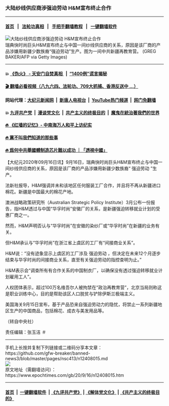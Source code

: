### 大陆纱线供应商涉强迫劳动 H&M宣布终止合作
------------------------

#### [首页](https://github.com/gfw-breaker/banned-news3/blob/master/README.md) &nbsp;&nbsp;|&nbsp;&nbsp; [法轮功真相](https://github.com/begood0513/basic/blob/master/README.md)  &nbsp;&nbsp;|&nbsp;&nbsp; [手把手翻墙教程](https://github.com/gfw-breaker/guides/wiki)  &nbsp;&nbsp;|&nbsp;&nbsp; [一键翻墙软件](https://github.com/gfw-breaker/nogfw/blob/master/README.md)  



<div><img alt="大陆纱线供应商涉强迫劳动 H&amp;M宣布终止合作" class="attachment-djy_600_400 size-djy_600_400 wp-post-image" src="https://i.epochtimes.com/assets/uploads/2020/04/GettyImages-1152108739-600x400.jpg"/>
<div class="caption">
 瑞典快时尚巨头H&amp;M宣布终止与中国一间纱线供应商的关系，原因是该厂商的产品涉嫌用新疆少数族裔“强迫劳动”生产。图为一间中共新疆再教育营。 (GREG BAKER/AFP via Getty Images)
</div></div><hr/>

#### 💥 [《伪火》 - 天安门自焚真相 ](http://158.247.195.190:10000/videos/blog/weihuo.html)&nbsp; |&nbsp; [“1400例”谎言揭秘  ](http://158.247.195.190:10000/videos/blog/jiexi1400.html)

#### [ 🎬  翻墙必看视频（八九六四、法轮功、709大抓捕、香港反送中 ...）](https://github.com/gfw-breaker/links/blob/master/banned.md)

#### 网站代理：[大纪元新闻网](http://158.247.195.190:10080/gb/) &nbsp;|&nbsp; [新唐人电视台](http://158.247.195.190:8808/gb/)  &nbsp;|&nbsp; [YouTube热门频道](http://158.247.195.190/youtube.html) &nbsp;|&nbsp; [网门免翻墙](http://158.247.195.190:11000/show.aspx?name=ogHome)

#### 💥 [九评共产党](http://158.247.195.190:10000/videos/res/jiuping/)&nbsp; |&nbsp; [漫谈党文化](http://158.247.195.190:10000/videos/res/mtdwh/)&nbsp; |&nbsp; [共产主义的终极目的](http://158.247.195.190:10000/videos/res/zjmd/)&nbsp; |&nbsp; [魔鬼在統治著我們的世界](http://158.247.195.190:10000/videos/res/TheSpecter/)  

#### [ 🔥  《红墙的记忆》- 中南海万人和平上访纪实](http://158.247.195.190:10000/videos/news/../legend/index.html)

#### [ 🔥  黨不叫我們知道的那些事](http://158.247.195.190:10000/videos/news/truth02.html)

#### [ 🔥  爲何中共舉國體制造芯片難以成功 ｜「透視中國」](http://158.247.195.190:10000/videos/news/don03.html)

<div><p>
 【大纪元2020年09月16日讯】9月16日，瑞典快时尚巨头H&amp;M宣布终止与中国一间纱线供应商的关系，原因是该厂商的产品涉嫌用新疆少数族裔“
 <ok href="https://www.epochtimes.com/gb/tag/%E5%BC%BA%E8%BF%AB%E5%8A%B3%E5%8A%A8.html">
  强迫劳动
 </ok>
 ”生产。
</p>
<p>
 法新社报导，H&amp;M强调并未和该地区任何服装工厂合作，并且将不再从新疆进口棉花。新疆是中国最大的棉花产地。
</p>
<p>
 澳洲战略政策研究所（Australian Strategic Policy Institute）3月公布一份报告，指H&amp;M透过与中国“华孚时尚”安徽厂的关系，是新疆强迫转移就业计划的受惠厂商之一。
</p>
<p>
 然而，H&amp;M声明否认与“华孚时尚”在安徽的染纱厂或“华孚时尚”在新疆的业务有关。
</p>
<p>
 但H&amp;M承认与“华孚时尚”在浙江省上虞区的工厂有“间接商业关系”。
</p>
<p>
 H&amp;M说：“没有迹象显示上虞区的工厂涉及
 <ok href="https://www.epochtimes.com/gb/tag/%E5%BC%BA%E8%BF%AB%E5%8A%B3%E5%8A%A8.html">
  强迫劳动
 </ok>
 ，但决定在未来12个月逐步结束与华孚时尚的间接商业关系，直至有关强迫劳动的指控查明为止。”
</p>
<p>
 H&amp;M表示会“调查所有有合作关系的中国制衣厂，以确保没有透过强迫转移就业计划雇用工人”。
</p>
<p>
 人权团体表示，超过100万名维吾尔人被拘禁在“政治再教育营”，北京当局则称这是职业训练中心，目的是帮助该区人口脱贫与铲除伊斯兰极端主义。
</p>
<p>
 美国海关9月15日宣布，基于产品恐来自强迫劳动力的隐忧，将禁止一系列新疆地区生产的中国商品，包括棉花、成衣与美发用品等。
</p>
<p>
 （转自中央社）
</p>
<p>
 责任编辑：张玉洁 ＃
</p>
</div>
<hr/>
手机上长按并复制下列链接或二维码分享本文章：<br/>
https://github.com/gfw-breaker/banned-news3/blob/master/pages/nsc413/n12408015.md <br/>
<a href='https://github.com/gfw-breaker/banned-news3/blob/master/pages/nsc413/n12408015.md'><img src='https://github.com/gfw-breaker/banned-news3/blob/master/pages/nsc413/n12408015.md.png'/></a> <br/>
原文地址（需翻墙访问）：https://www.epochtimes.com/gb/20/9/16/n12408015.htm


------------------------
#### [首页](https://github.com/gfw-breaker/banned-news3/blob/master/README.md) &nbsp;|&nbsp; [一键翻墙软件](https://github.com/gfw-breaker/nogfw/blob/master/README.md) &nbsp;| [《九评共产党》](https://github.com/gfw-breaker/9ping.md/blob/master/README.md#九评之一评共产党是什么) | [《解体党文化》](https://github.com/gfw-breaker/jtdwh.md/blob/master/README.md) | [《共产主义的终极目的》](https://github.com/gfw-breaker/gczydzjmd.md/blob/master/README.md)


<img src='http://gfw-breaker.win/banned-news3/pages/nsc413/n12408015.md' width='0px' height='0px'/>